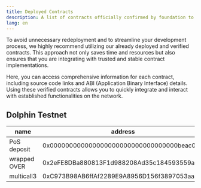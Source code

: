```yaml
---
title: Deployed Contracts
description: A list of contracts officially confirmed by foundation to quickly integrate and interact with established functionalities on the network.
lang: en
---
```


To avoid unnecessary redeployment and to streamline your development process, we highly recommend utilizing our already deployed and verified contracts. This approach not only saves time and resources but also ensures that you are integrating with trusted and stable contract implementations.

Here, you can access comprehensive information for each contract, including source code links and ABI (Application Binary Interface) details. Using these verified contracts allows you to quickly integrate and interact with established functionalities on the network.

## Dolphin Testnet

| name         | address                                    |
|--------------|--------------------------------------------|
| PoS deposit | 0x000000000000000000000000000000000beac017 |
| wrapped OVER | 0x2eFE8DBa880813F1d988208Ad35c184593559a9D |
| multicall3 | 0xC973B98AB6ffAf2289E9A8956D156f3897053aa5 |
